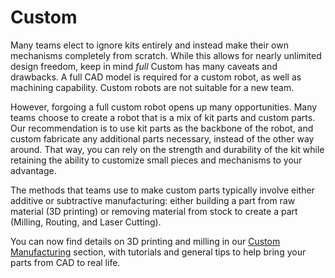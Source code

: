 # Custom

Many teams elect to ignore kits entirely and instead make their own mechanisms completely from scratch. While this allows for nearly unlimited design freedom, keep in mind *full* Custom has many caveats and drawbacks. A full CAD model is required for a custom robot, as well as machining capability. Custom robots are not suitable for a new team.

However, forgoing a full custom robot opens up many opportunities. Many teams choose to create a robot that is a mix of kit parts and custom parts. Our recommendation is to use kit parts as the backbone of the robot, and custom fabricate any additional parts necessary, instead of the other way around. That way, you can rely on the strength and durability of the kit while retaining the ability to customize small pieces and mechanisms to your advantage.

The methods that teams use to make custom parts typically involve either additive or subtractive manufacturing: either building a part from raw material (3D printing) or removing material from stock to create a part (Milling, Routing, and Laser Cutting).

You can now find details on 3D printing and milling in our [Custom Manufacturing](en/docs/ftc/custom-manufacturing/index) section, with tutorials and general tips to help bring your parts from CAD to real life.
